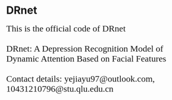 # DRnet
<font face=times new roman>
<font size=5>This is the official code of DRnet<br/>
<br>
DRnet: A Depression Recognition Model of Dynamic Attention Based on Facial Features<BR>
<br>
Contact details: yejiayu97@outlook.com, 10431210796@stu.qlu.edu.cn
